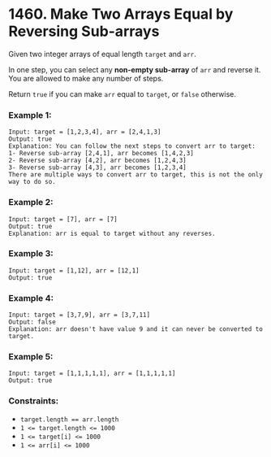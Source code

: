 # 1460. Make Two Arrays Equal by Reversing Sub-arrays

Given two integer arrays of equal length `target` and `arr`.

In one step, you can select any **non-empty sub-array** of `arr` and reverse it. You are allowed to make any number of steps.

Return `true` if you can make `arr` equal to `target`, or `false` otherwise.

 

### Example 1:
```
Input: target = [1,2,3,4], arr = [2,4,1,3]
Output: true
Explanation: You can follow the next steps to convert arr to target:
1- Reverse sub-array [2,4,1], arr becomes [1,4,2,3]
2- Reverse sub-array [4,2], arr becomes [1,2,4,3]
3- Reverse sub-array [4,3], arr becomes [1,2,3,4]
There are multiple ways to convert arr to target, this is not the only way to do so.
```
### Example 2:
```
Input: target = [7], arr = [7]
Output: true
Explanation: arr is equal to target without any reverses.
```
### Example 3:
```
Input: target = [1,12], arr = [12,1]
Output: true
```
### Example 4:
```
Input: target = [3,7,9], arr = [3,7,11]
Output: false
Explanation: arr doesn't have value 9 and it can never be converted to target.
```
### Example 5:
```
Input: target = [1,1,1,1,1], arr = [1,1,1,1,1]
Output: true
```

### Constraints:

* `target.length == arr.length`
* `1 <= target.length <= 1000`
* `1 <= target[i] <= 1000`
* `1 <= arr[i] <= 1000`